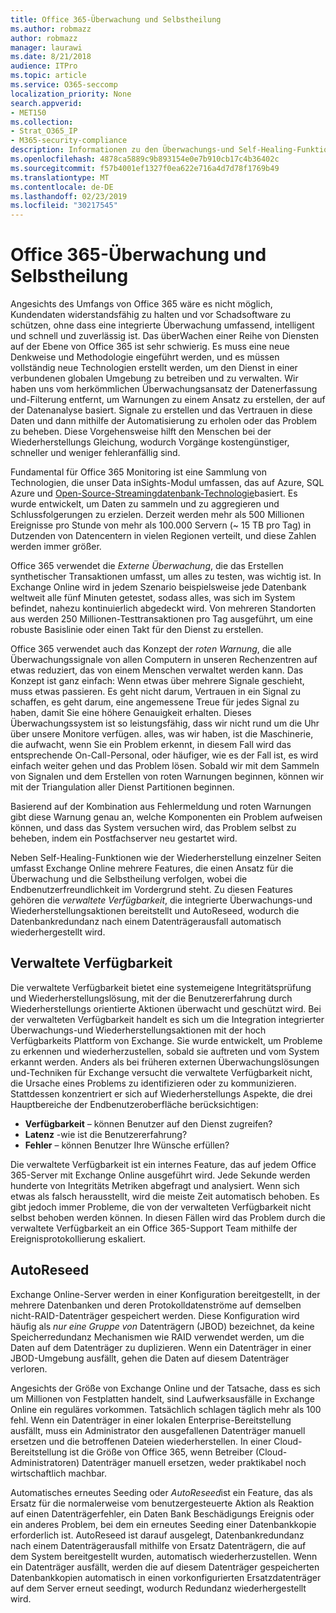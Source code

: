 ```yaml
---
title: Office 365-Überwachung und Selbstheilung
ms.author: robmazz
author: robmazz
manager: laurawi
ms.date: 8/21/2018
audience: ITPro
ms.topic: article
ms.service: O365-seccomp
localization_priority: None
search.appverid:
- MET150
ms.collection:
- Strat_O365_IP
- M365-security-compliance
description: Informationen zu den Überwachungs-und Self-Healing-Funktionen von Office 365.
ms.openlocfilehash: 4878ca5889c9b893154e0e7b910cb17c4b36402c
ms.sourcegitcommit: f57b4001ef1327f0ea622e716a4d7d78f1769b49
ms.translationtype: MT
ms.contentlocale: de-DE
ms.lasthandoff: 02/23/2019
ms.locfileid: "30217545"
---
```

# <a name="office-365-monitoring-and-self-healing"></a>Office 365-Überwachung und Selbstheilung
Angesichts des Umfangs von Office 365 wäre es nicht möglich, Kundendaten widerstandsfähig zu halten und vor Schadsoftware zu schützen, ohne dass eine integrierte Überwachung umfassend, intelligent und schnell und zuverlässig ist. Das überWachen einer Reihe von Diensten auf der Ebene von Office 365 ist sehr schwierig. Es muss eine neue Denkweise und Methodologie eingeführt werden, und es müssen vollständig neue Technologien erstellt werden, um den Dienst in einer verbundenen globalen Umgebung zu betreiben und zu verwalten. Wir haben uns vom herkömmlichen Überwachungsansatz der Datenerfassung und-Filterung entfernt, um Warnungen zu einem Ansatz zu erstellen, der auf der Datenanalyse basiert. Signale zu erstellen und das Vertrauen in diese Daten und dann mithilfe der Automatisierung zu erholen oder das Problem zu beheben. Diese Vorgehensweise hilft den Menschen bei der Wiederherstellungs Gleichung, wodurch Vorgänge kostengünstiger, schneller und weniger fehleranfällig sind. 

Fundamental für Office 365 Monitoring ist eine Sammlung von Technologien, die unser Data inSights-Modul umfassen, das auf Azure, SQL Azure und [Open-Source-Streamingdatenbank-Technologie](http://cassandra.apache.org/)basiert. Es wurde entwickelt, um Daten zu sammeln und zu aggregieren und Schlussfolgerungen zu erzielen. Derzeit werden mehr als 500 Millionen Ereignisse pro Stunde von mehr als 100.000 Servern (~ 15 TB pro Tag) in Dutzenden von Datencentern in vielen Regionen verteilt, und diese Zahlen werden immer größer. 

Office 365 verwendet die *Externe Überwachung*, die das Erstellen synthetischer Transaktionen umfasst, um alles zu testen, was wichtig ist. In Exchange Online wird in jedem Szenario beispielsweise jede Datenbank weltweit alle fünf Minuten getestet, sodass alles, was sich im System befindet, nahezu kontinuierlich abgedeckt wird. Von mehreren Standorten aus werden 250 Millionen-Testtransaktionen pro Tag ausgeführt, um eine robuste Basislinie oder einen Takt für den Dienst zu erstellen. 

Office 365 verwendet auch das Konzept der *roten Warnung*, die alle Überwachungssignale von allen Computern in unseren Rechenzentren auf etwas reduziert, das von einem Menschen verwaltet werden kann. Das Konzept ist ganz einfach: Wenn etwas über mehrere Signale geschieht, muss etwas passieren. Es geht nicht darum, Vertrauen in ein Signal zu schaffen, es geht darum, eine angemessene Treue für jedes Signal zu haben, damit Sie eine höhere Genauigkeit erhalten. Dieses Überwachungssystem ist so leistungsfähig, dass wir nicht rund um die Uhr über unsere Monitore verfügen. alles, was wir haben, ist die Maschinerie, die aufwacht, wenn Sie ein Problem erkennt, in diesem Fall wird das entsprechende On-Call-Personal, oder häufiger, wie es der Fall ist, es wird einfach weiter gehen und das Problem lösen. Sobald wir mit dem Sammeln von Signalen und dem Erstellen von roten Warnungen beginnen, können wir mit der Triangulation aller Dienst Partitionen beginnen. 

Basierend auf der Kombination aus Fehlermeldung und roten Warnungen gibt diese Warnung genau an, welche Komponenten ein Problem aufweisen können, und dass das System versuchen wird, das Problem selbst zu beheben, indem ein Postfachserver neu gestartet wird. 

Neben Self-Healing-Funktionen wie der Wiederherstellung einzelner Seiten umfasst Exchange Online mehrere Features, die einen Ansatz für die Überwachung und die Selbstheilung verfolgen, wobei die Endbenutzerfreundlichkeit im Vordergrund steht. Zu diesen Features gehören die *verwaltete Verfügbarkeit*, die integrierte Überwachungs-und Wiederherstellungsaktionen bereitstellt und AutoReseed, wodurch die Datenbankredundanz nach einem Datenträgerausfall automatisch wiederhergestellt wird. 

## <a name="managed-availability"></a>Verwaltete Verfügbarkeit 
Die verwaltete Verfügbarkeit bietet eine systemeigene Integritätsprüfung und Wiederherstellungslösung, mit der die Benutzererfahrung durch Wiederherstellungs orientierte Aktionen überwacht und geschützt wird. Bei der verwalteten Verfügbarkeit handelt es sich um die Integration integrierter Überwachungs-und Wiederherstellungsaktionen mit der hoch Verfügbarkeits Plattform von Exchange. Sie wurde entwickelt, um Probleme zu erkennen und wiederherzustellen, sobald sie auftreten und vom System erkannt werden. Anders als bei früheren externen Überwachungslösungen und-Techniken für Exchange versucht die verwaltete Verfügbarkeit nicht, die Ursache eines Problems zu identifizieren oder zu kommunizieren. Stattdessen konzentriert er sich auf Wiederherstellungs Aspekte, die drei Hauptbereiche der Endbenutzeroberfläche berücksichtigen: 
- **Verfügbarkeit** – können Benutzer auf den Dienst zugreifen? 
- **Latenz** -wie ist die Benutzererfahrung? 
- **Fehler** – können Benutzer Ihre Wünsche erfüllen? 

Die verwaltete Verfügbarkeit ist ein internes Feature, das auf jedem Office 365-Server mit Exchange Online ausgeführt wird. Jede Sekunde werden hunderte von Integritäts Metriken abgefragt und analysiert. Wenn sich etwas als falsch herausstellt, wird die meiste Zeit automatisch behoben. Es gibt jedoch immer Probleme, die von der verwalteten Verfügbarkeit nicht selbst behoben werden können. In diesen Fällen wird das Problem durch die verwaltete Verfügbarkeit an ein Office 365-Support Team mithilfe der Ereignisprotokollierung eskaliert. 

## <a name="autoreseed"></a>AutoReseed 
Exchange Online-Server werden in einer Konfiguration bereitgestellt, in der mehrere Datenbanken und deren Protokolldatenströme auf demselben nicht-RAID-Datenträger gespeichert werden. Diese Konfiguration wird häufig als *nur eine Gruppe von* Datenträgern (JBOD) bezeichnet, da keine Speicherredundanz Mechanismen wie RAID verwendet werden, um die Daten auf dem Datenträger zu duplizieren. Wenn ein Datenträger in einer JBOD-Umgebung ausfällt, gehen die Daten auf diesem Datenträger verloren. 

Angesichts der Größe von Exchange Online und der Tatsache, dass es sich um Millionen von Festplatten handelt, sind Laufwerksausfälle in Exchange Online ein reguläres vorkommen. Tatsächlich schlagen täglich mehr als 100 fehl. Wenn ein Datenträger in einer lokalen Enterprise-Bereitstellung ausfällt, muss ein Administrator den ausgefallenen Datenträger manuell ersetzen und die betroffenen Dateien wiederherstellen. In einer Cloud-Bereitstellung ist die Größe von Office 365, wenn Betreiber (Cloud-Administratoren) Datenträger manuell ersetzen, weder praktikabel noch wirtschaftlich machbar. 

Automatisches erneutes Seeding oder *AutoReseed*ist ein Feature, das als Ersatz für die normalerweise vom benutzergesteuerte Aktion als Reaktion auf einen Datenträgerfehler, ein Daten Bank Beschädigungs Ereignis oder ein anderes Problem, bei dem ein erneutes Seeding einer Datenbankkopie erforderlich ist. AutoReseed ist darauf ausgelegt, Datenbankredundanz nach einem Datenträgerausfall mithilfe von Ersatz Datenträgern, die auf dem System bereitgestellt wurden, automatisch wiederherzustellen. Wenn ein Datenträger ausfällt, werden die auf diesem Datenträger gespeicherten Datenbankkopien automatisch in einen vorkonfigurierten Ersatzdatenträger auf dem Server erneut seedingt, wodurch Redundanz wiederhergestellt wird. 